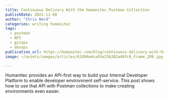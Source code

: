 ```yaml
---
title: Continuous Delivery With the Humanitec Postman Collection
publishDate: 2021-11-08
author: "Chris Ward"
categories: writing humanitec
tags: 
  - postman
  - API
  - gitops
  - devops
publication_url: https://humanitec.com/blog/continuous-delivery-with-humanitec-postman-collection
image: ~/assets/images/articles/61896e4ca91e25b382a40fc6_Frame_209.jpg

---
```


Humanitec provides an API-first way to build your Internal Developer Platform to enable developer environment self-service. This post shows how to use that API with Postman collections to make creating environments even easier.